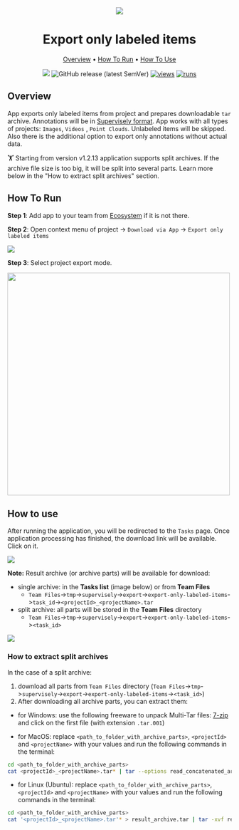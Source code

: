 <div align="center" markdown>
<img src="https://user-images.githubusercontent.com/48245050/182848469-81045a80-d01d-4314-b4bb-9996a6c4edf0.png"/>


# Export only labeled items

<p align="center">
  <a href="#Overview">Overview</a> •
  <a href="#How-To-Run">How To Run</a> •
  <a href="#How-To-Use">How To Use</a>
</p>

[![](https://img.shields.io/badge/slack-chat-green.svg?logo=slack)](https://supervise.ly/slack)
![GitHub release (latest SemVer)](https://img.shields.io/github/v/release/supervisely-ecosystem/export-only-labeled-items)
[![views](https://app.supervise.ly/img/badges/views/supervisely-ecosystem/export-only-labeled-items.png)](https://supervise.ly)
[![runs](https://app.supervise.ly/img/badges/runs/supervisely-ecosystem/export-only-labeled-items.png)](https://supervise.ly)

</div>

## Overview

App exports only labeled items from project and prepares downloadable `tar` archive. Annotations will be in [Supervisely format](https://docs.supervise.ly/data-organization/00_ann_format_navi). App works with all types of projects: `Images`, `Videos` , `Point Clouds`. Unlabeled items will be skipped. Also there is the additional option to export only annotations without actual data.

🏋️ Starting from version v1.2.13 application supports split archives. If the archive file size is too big, it will be split into several parts. Learn more below in the "How to extract split archives" section.


## How To Run 
**Step 1**: Add app to your team from [Ecosystem](https://app.supervise.ly/apps/ecosystem/export-only-labeled-items) if it is not there.

**Step 2**: Open context menu of project -> `Download via App` -> `Export only labeled items` 

<img src="https://i.imgur.com/cFSJIpi.png"/>


**Step 3**: Select project export mode.

<img src="https://i.imgur.com/WU9yOJK.png" width="500px"/>



## How to use

After running the application, you will be redirected to the `Tasks` page. Once application processing has finished, the download link will be available. Click on it.

<img src="https://i.imgur.com/4rdr2Pk.png"/>

**Note:** Result archive (or archive parts) will be available for download:

- single archive: in the **Tasks list** (image below) or from **Team Files**
  - `Team Files`->`tmp`->`supervisely`->`export`->`export-only-labeled-items`->`task_id`->`<projectId>_<projectName>.tar`
- split archive: all parts will be stored in the **Team Files** directory
  - `Team Files`->`tmp`->`supervisely`->`export`->`export-only-labeled-items`->`<task_id>`

<img src="https://i.imgur.com/B75bSh1.png"/>

### How to extract split archives

In the case of a split archive:

1. download all parts from `Team Files` directory (`Team Files`->`tmp`->`supervisely`->`export`->`export-only-labeled-items`->`<task_id>`)
2. After downloading all archive parts, you can extract them:

- for Windows:
  use the following freeware to unpack Multi-Tar files: [7-zip](https://www.7-zip.org/) and click on the first file (with extension `.tar.001`)

- for MacOS:
  replace `<path_to_folder_with_archive_parts>`, `<projectId>` and `<projectName>` with your values and run the following commands in the terminal:

```bash
cd <path_to_folder_with_archive_parts>
cat <projectId>_<projectName>.tar* | tar --options read_concatenated_archives -xvf -
```

- for Linux (Ubuntu):
  replace `<path_to_folder_with_archive_parts>`, `<projectId>` and `<projectName>` with your values and run the following commands in the terminal:

```bash
cd <path_to_folder_with_archive_parts>
cat '<projectId>_<projectName>.tar'* > result_archive.tar | tar -xvf result_archive.tar
```
